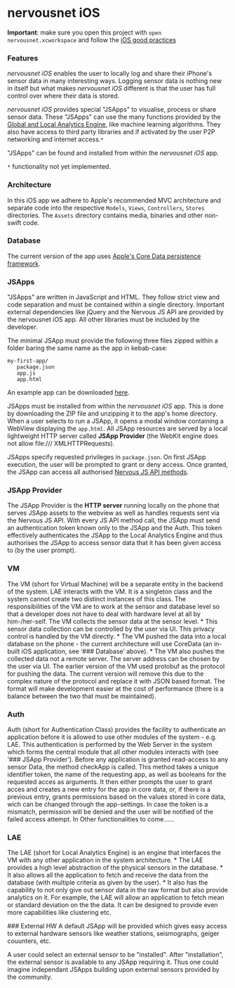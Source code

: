 # nervousnet iOS
__Important__: make sure you open this project with `open nervousnet.xcworkspace` and follow the [iOS good practices](https://github.com/futurice/ios-good-practices)

### Features
_nervousnet iOS_ enables the user to locally log and share their iPhone's sensor data in many interesting ways. Logging sensor data is nothing new in itself but what makes _nervousnet iOS_ different is that the user has full control over where their data is stored.

_nervousnet iOS_ provides special "JSApps" to visualise, process or share sensor data. These "JSApps" can use the many functions provided by the [Global and Local Analytics Engine](http://documentation.needed!), like machine learning algorithms. They also have access to third party libraries and if activated by the user P2P networking and internet access.`*`

"JSApps" can be found and installed from within the _nervousnet iOS_ app.

`*` functionality not yet implemented.

### Architecture
In this iOS app we adhere to Apple's recommended MVC architecture and separate code into the respective `Models`, `Views`, `Controllers`, `Stores` directories. The `Assets` directory contains media, binaries and other non-swift code.

### Database
The current version of the app uses [Apple's Core Data persistence framework](https://developer.apple.com/library/watchos/documentation/Cocoa/Conceptual/CoreData/index.html).

### JSApps
"JSApps" are written in JavaScript and HTML. They follow strict view and code separation and must be contained within a single directory. Important external dependencies like jQuery and the Nervous JS API are provided by the nervousnet iOS app. All other libraries must be included by the developer.

The minimal JSApp must provide the following three files zipped within a folder baring the same name as the app in kebab-case:
```
my-first-app/
   package.json
   app.js
   app.html
```
An example app can be downloaded [here](http://nervousnet.ethz.ch/nervous-developers/uploaded_apps/hello-world.zip).

JSApps must be installed from within the _nervousnet iOS_ app. This is done by downloading the ZIP file and unzipping it to the app's home directory. When a user selects to run a JSApp, it opens a modal window containing a WebView displaying the `app.html`. All JSApp resources are served by a local lightweight HTTP server called __JSApp Provider__ (the WebKit engine does not allow file:/// XMLHTTPRequests).

JSApps specify requested privileges in `package.json`. On first JSApp execution, the user will be prompted to grant or deny access. Once granted, the JSApp can access all authorised [Nervous JS API methods](http://documented.here).


### JSApp Provider
The JSApp Provider is the __HTTP server__ running locally on the phone that serves JSApp assets to the webview as well as handles requests sent via  the Nervous JS API. With every JS API method call, the JSApp must send an authentication token known only to the JSApp and the Auth. This token effectively authenticates the JSApp to the Local Analytics Engine and thus authorises the JSApp to access sensor data that it has been given access to (by the user prompt).


### VM
The VM (short for Virtual Machine) will be a separate entity in the backend of the system. LAE interacts with the VM. It is a singleton class and the system cannot create two distinct instances of this class.
The responsibilities of the VM are to work at the sensor and database level so that a developer does not have to deal with hardware level at all by him-/her-self. The VM collects the sensor data at the sensor level. 
	* This sensor data collection can be controlled by the user via UI. This privacy control is handled by the VM directly.
	* The VM pushed the data into a local database on the phone - the current architecture will use CoreData (an in-built iOS application, see ‘### Database’ above).
	* The VM also pushes the collected data not a remote server. The server address can be chosen by the user via UI.
The earlier version of the VM used protobuf as the protocol for pushing the data. The current version will remove this due to the complex nature of the protocol and replace it with JSON based format. The format will make development easier at the cost of performance (there is a balance between the two that must be maintained).


### Auth
Auth (short for Authentication Class) provides the facility to authenticate an application before it is allowed to use other modules of the system - e.g. LAE. This authentication is performed by the Web Server in the system which forms the central module that all other modules interacts with (see ‘### JSApp Provider’).
    Before any application is granted read-access to any sensor Data, the method checkApp is called. This method takes a unique identifier token, the name of the requesting app, as well as booleans for the requested acces as arguments. It then either prompts the user to grant acces and creates a new entry for the app in core data, or, if there is a previous entry, grants permissions based on the values stored in core data, wich can be changed through the app-settings. In case the token is a mismatch, permission will be denied and the user will be notified of the failed access attempt.
    In 
    Other functionalities to come……


### LAE
The LAE (short for Local Analytics Engine) is an engine that interfaces the VM with any other application in the system architecture. 
	* The LAE provides a high level abstraction of the physical sensors in the database.
	* It also allows all the application to fetch and receive the data from the database (with multiple criteria as given by the user).
	* It also has the capability to not only give out sensor data in the raw format but also provide analytics on it. For example, the LAE will allow an application to fetch
	  mean or standard deviation on the the data. It can be designed to provide even more capabilities like clustering etc.

### External HW
A default JSApp will be provided which gives easy access to external hardware sensors like weather stations, seismographs, geiger couunters, etc.

A user could select an external sensor to be "installed". After "installation", the external sensor is available to any JSApp requiring it. Thus one could imagine independant JSApps building upon external sensors provided by the community.
